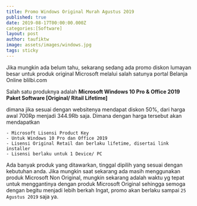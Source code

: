 ```yaml
---
title: Promo Windows Original Murah Agustus 2019
published: true
date: 2019-08-17T00:00:00.000Z
categories:[Software]
layout: post
author: taufiktw
image: assets/images/windows.jpg
tags: sticky
---
```


Jika mungkin ada belum tahu, sekarang sedang ada promo diskon lumayan besar untuk produk original Microsoft melalui salah satunya portal Belanja Online blilbi.com

Salah satu produknya adalah **Microsoft Windows 10 Pro & Office 2019 Paket Software [Original/ Ritail Lifetime]**

dimana jika sesuai dengan websitenya mendapat diskon 50%, dari harga awal 700Rp menjadi 344.9Rb saja. Dimana dengan harga tersebut akan mendapatkan

```
- Microsoft Lisensi Product Key
- Untuk Windows 10 Pro dan Office 2019
- Lisensi Original Retail dan berlaku lifetime, disertai link installer
- Lisensi berlaku untuk 1 Device/ PC
```
Ada banyak produk yang ditawarkan, tinggal dipilih yang sesuai dengan kebutuhan anda.
Jika mungkin saat sekarang ada masih menggunakan produk Microsoft Non Original, mungkin sekarang adalah waktu yg tepat untuk menggantinya dengan produk Microsoft Original sehingga semoga dengan begitu menjadi lebih berkah
Ingat, promo akan berlaku sampai `25 Agustus 2019` saja ya.
